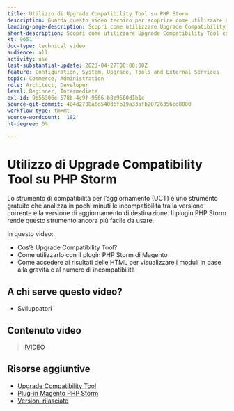 ```yaml
---
title: Utilizzo di Upgrade Compatibility Tool su PHP Storm
description: Guarda questo video tecnico per scoprire come utilizzare Upgrade Compatibility Tool con il plug-in PHP Storm.
landing-page-description: Scopri come utilizzare Upgrade Compatibility Tool con il plug-in PHP Storm per identificare e risolvere facilmente le incompatibilità.
short-description: Scopri come utilizzare Upgrade Compatibility Tool con il plug-in PHP Storm per identificare e risolvere facilmente le incompatibilità.
kt: 9651
doc-type: technical video
audience: all
activity: use
last-substantial-update: 2023-04-27T00:00:00Z
feature: Configuration, System, Upgrade, Tools and External Services
topic: Commerce, Administration
role: Architect, Developer
level: Beginner, Intermediate
exl-id: 9b56306c-578b-4c9f-9566-b8c9560d1b1c
source-git-commit: 404d2708a6d540d6fb19a33afb20726356cd8000
workflow-type: tm+mt
source-wordcount: '182'
ht-degree: 0%

---
```


# Utilizzo di Upgrade Compatibility Tool su PHP Storm

Lo strumento di compatibilità per l’aggiornamento (UCT) è uno strumento gratuito che analizza in pochi minuti le incompatibilità tra la versione corrente e la versione di aggiornamento di destinazione. Il plugin PHP Storm rende questo strumento ancora più facile da usare.

In questo video:

- Cos’è Upgrade Compatibility Tool?
- Come utilizzarlo con il plugin PHP Storm di Magento
- Come accedere ai risultati delle HTML per visualizzare i moduli in base alla gravità e al numero di incompatibilità

## A chi serve questo video?

- Sviluppatori

## Contenuto video

>[!VIDEO](https://video.tv.adobe.com/v/340150?quality=12&learn=on)

## Risorse aggiuntive

- [Upgrade Compatibility Tool](https://experienceleague.adobe.com/docs/commerce-operations/upgrade-guide/upgrade-compatibility-tool/overview.html)
- [Plug-in Magento PHP Storm](https://plugins.jetbrains.com/plugin/8024-magento-phpstorm)
- [Versioni rilasciate](https://experienceleague.adobe.com/docs/commerce-operations/release/versions.html)

